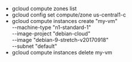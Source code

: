 - gcloud compute zones list
- gcloud config set compute/zone us-central1-c
- gcloud compute instances create "my-vm" \
  --machine-type "n1-standard-1" \
  --image-project "debian-cloud" \
  --image "debian-9-stretch-v20170918" \
  --subnet "default"
- gcloud compute instances delete my-vm
